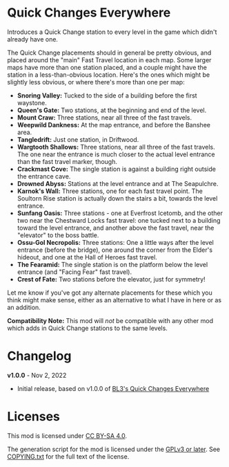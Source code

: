 Quick Changes Everywhere
========================

Introduces a Quick Change station to every level in the game which
didn't already have one.

The Quick Change placements should in general be pretty obvious, and
placed around the "main" Fast Travel location in each map.  Some larger
maps have more than one station placed, and a couple might have the
station in a less-than-obvious location.  Here's the ones which might
be slightly less obvious, or where there's more than one per map:

- **Snoring Valley:** Tucked to the side of a building before the first
  waystone.
- **Queen's Gate:** Two stations, at the beginning and end of the level.
- **Mount Craw:** Three stations, near all three of the fast travels.
- **Weepwild Dankness:** At the map entrance, and before the Banshee
  area.
- **Tangledrift:** Just one station, in Driftwood.
- **Wargtooth Shallows:** Three stations, near all three of the fast
  travels.  The one near the entrance is much closer to the actual
  level entrance than the fast travel marker, though.
- **Crackmast Cove:** The single station is against a building right
  outside the entrance cave.
- **Drowned Abyss:** Stations at the level entrance and at The
  Seapulchre.
- **Karnok's Wall:** Three stations, one for each fast travel point.
  The Soultorn Rise station is actually down the stairs a bit, towards
  the level entrance.
- **Sunfang Oasis:** Three stations - one at Everfrost Icetomb, and
  the other two near the Chestward Locks fast travel: one tucked next
  to a building toward the level entrance, and another above the fast
  travel, near the "elevator" to the boss battle.
- **Ossu-Gol Necropolis:** Three stations: One a little ways after the
  level entrance (before the bridge), one around the corner from the Elder's
  hideout, and one at the Hall of Heroes fast travel.
- **The Fearamid:** The single station is on the platform below the 
  level entrance (and "Facing Fear" fast travel).
- **Crest of Fate:** Two stations before the elevator, just for symmetry!

Let me know if you've got any alternate placements for these which you
think might make sense, either as an alternative to what I have in here
or as an addition.

**Compatibility Note:** This mod will *not* be compatible with any other
mod which adds in Quick Change stations to the same levels.

Changelog
=========

**v1.0.0** - Nov 2, 2022
 * Initial release, based on v1.0.0 of
   [BL3's Quick Changes Everywhere](https://github.com/BLCM/bl3mods/wiki/Quick%20Changes%20Everywhere)
 
Licenses
========

This mod is licensed under [CC BY-SA 4.0](https://creativecommons.org/licenses/by-sa/4.0/).

The generation script for the mod is licensed under the
[GPLv3 or later](https://www.gnu.org/licenses/quick-guide-gplv3.html).
See [COPYING.txt](../../COPYING.txt) for the full text of the license.


